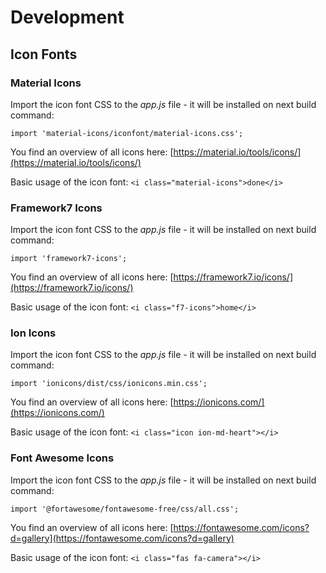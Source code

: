 # Development

## Icon Fonts

### Material Icons

Import the icon font CSS to the *app.js* file - it will be installed on next build command:

`import 'material-icons/iconfont/material-icons.css';`

You find an overview of all icons here: [https://material.io/tools/icons/](https://material.io/tools/icons/)

Basic usage of the icon font: `<i class="material-icons">done</i>`

### Framework7 Icons

Import the icon font CSS to the *app.js* file - it will be installed on next build command:

`import 'framework7-icons';`

You find an overview of all icons here: [https://framework7.io/icons/](https://framework7.io/icons/)

Basic usage of the icon font: `<i class="f7-icons">home</i>`

### Ion Icons

Import the icon font CSS to the *app.js* file - it will be installed on next build command:

`import 'ionicons/dist/css/ionicons.min.css';`

You find an overview of all icons here: [https://ionicons.com/](https://ionicons.com/)

Basic usage of the icon font: `<i class="icon ion-md-heart"></i>`

### Font Awesome Icons

Import the icon font CSS to the *app.js* file - it will be installed on next build command:

`import '@fortawesome/fontawesome-free/css/all.css';`

You find an overview of all icons here: [https://fontawesome.com/icons?d=gallery](https://fontawesome.com/icons?d=gallery)

Basic usage of the icon font: `<i class="fas fa-camera"></i>`
